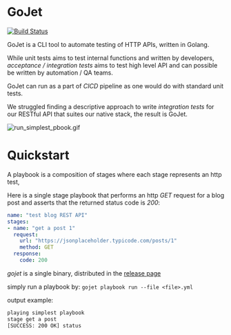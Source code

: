 # GoJet

[![Build Status](https://travis-ci.com/asaf/gojet.svg?branch=master)](https://travis-ci.com/asaf/gojet)

GoJet is a CLI tool to automate testing of HTTP APIs, written in Golang.

While unit tests aims to test internal functions and written by developers,
_acceptance / integration tests_ aims to test high level API and can possible be written by automation / QA teams.

GoJet can run as a part of _CICD_ pipeline as one would do with standard unit tests. 

We struggled finding a descriptive approach to write _integration tests_ for our RESTful API that
suites our native stack, the result is GoJet.

![run_simplest_pbook.gif](//media.corilla.com/gojet/demo.gif)

# Quickstart

A playbook is a composition of stages where each stage represents an http test,

Here is a single stage playbook that performs an http _GET_ request for a blog post and asserts that the returned
status code is _200_:

```yml
name: "test blog REST API"
stages:
- name: "get a post 1"
  request:
    url: "https://jsonplaceholder.typicode.com/posts/1"
    method: GET
  response:
    code: 200 
```

_gojet_ is a single binary, distributed in the [release page](https://github.com/asaf/gojet/releases)


simply run a playbook by: `gojet playbook run --file <file>.yml` 

output example:

```bash
playing simplest playbook
stage get a post
[SUCCESS: 200 OK] status 
```
